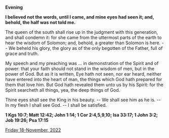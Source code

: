 **Evening**

**I believed not the words, until I came, and mine eyes had seen it; and, behold, the half was not told me.**
 
The queen of the south shall rise up in the judgment with this generation, and shall condemn it: for she came from the uttermost parts of the earth to hear the wisdom of Solomon; and, behold, a greater than Solomon is here. -- We beheld his glory, the glory as of the only begotten of the Father, full of grace and truth.
 
My speech and my preaching was ... in demonstration of the Spirit and of power: that your faith should not stand in the wisdom of men, but in the power of God. But as it is written, Eye hath not seen, nor ear heard, neither have entered into the heart of man, the things which God hath prepared for them that love him. But God hath revealed them unto us by his Spirit: for the Spirit searcheth all things, yea, the deep things of God.
 
Thine eyes shall see the King in his beauty. -- We shall see him as he is. -- In my flesh I shall see God. -- I shall be satisfied.  

**1 Kgs 10:7; Matt 12:42; John 1:14; 1 Cor 2:4,5,9,10; Isa 33:17; 1 John 3:2; Job 19:26; Psa 17:15**

[Friday 18-November, 2022](https://t.me/daily_light)
